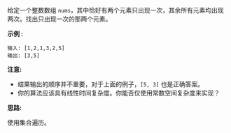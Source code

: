 给定一个整数数组 `nums`，其中恰好有两个元素只出现一次，其余所有元素均出现两次。找出只出现一次的那两个元素。

**示例 :**

```
输入: [1,2,1,3,2,5]
输出: [3,5]
```

**注意:**

- 结果输出的顺序并不重要，对于上面的例子，`[5, 3]` 也是正确答案。
- 你的算法应该具有线性时间复杂度。你能否仅使用常数空间复杂度来实现？

**思路:**

使用集合遍历。
